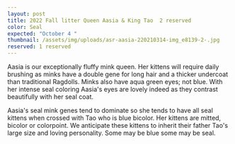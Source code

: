```yaml
---
layout: post
title: 2022 Fall litter Queen Aasia & King Tao  2 reserved
color: Seal
expected: "October 4 "
thumbnail: /assets/img/uploads/asr-aasia-220210314-img_e8139-2-.jpg
reserved: 1 reserved
---
```

A﻿asia is our exceptionally fluffy mink queen. Her kittens will require daily brushing as minks have a double gene for long hair and a thicker undercoat than traditional Ragdolls. Minks also have aqua green eyes; not blue. With her intense seal coloring Aasia's eyes are lovely indeed as they contrast beautifully with her seal coat. 

A﻿asia's seal mink genes tend to dominate so she tends to have all seal kittens when crossed with Tao who is blue bicolor. Her kittens are mitted, bicolor or colorpoint. We anticipate these kittens to inherit their father Tao's large size and loving personality. Some may be blue some may be seal.